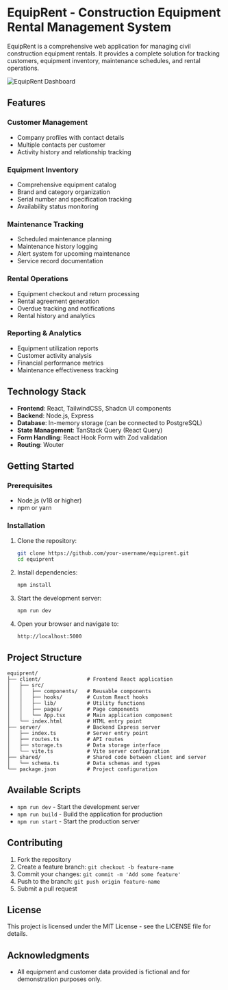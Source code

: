 # EquipRent - Construction Equipment Rental Management System

EquipRent is a comprehensive web application for managing civil construction equipment rentals. It provides a complete solution for tracking customers, equipment inventory, maintenance schedules, and rental operations.

![EquipRent Dashboard](https://github.com/your-repo/equiprent/raw/main/screenshots/dashboard.png)

## Features

### Customer Management
- Company profiles with contact details
- Multiple contacts per customer
- Activity history and relationship tracking

### Equipment Inventory
- Comprehensive equipment catalog
- Brand and category organization
- Serial number and specification tracking
- Availability status monitoring

### Maintenance Tracking
- Scheduled maintenance planning
- Maintenance history logging
- Alert system for upcoming maintenance
- Service record documentation

### Rental Operations
- Equipment checkout and return processing
- Rental agreement generation
- Overdue tracking and notifications
- Rental history and analytics

### Reporting & Analytics
- Equipment utilization reports
- Customer activity analysis
- Financial performance metrics
- Maintenance effectiveness tracking

## Technology Stack

- **Frontend**: React, TailwindCSS, Shadcn UI components
- **Backend**: Node.js, Express
- **Database**: In-memory storage (can be connected to PostgreSQL)
- **State Management**: TanStack Query (React Query)
- **Form Handling**: React Hook Form with Zod validation
- **Routing**: Wouter

## Getting Started

### Prerequisites

- Node.js (v18 or higher)
- npm or yarn

### Installation

1. Clone the repository:
   ```bash
   git clone https://github.com/your-username/equiprent.git
   cd equiprent
   ```

2. Install dependencies:
   ```bash
   npm install
   ```

3. Start the development server:
   ```bash
   npm run dev
   ```

4. Open your browser and navigate to:
   ```
   http://localhost:5000
   ```

## Project Structure

```
equiprent/
├── client/               # Frontend React application
│   ├── src/
│   │   ├── components/   # Reusable components
│   │   ├── hooks/        # Custom React hooks
│   │   ├── lib/          # Utility functions
│   │   ├── pages/        # Page components
│   │   └── App.tsx       # Main application component
│   └── index.html        # HTML entry point
├── server/               # Backend Express server
│   ├── index.ts          # Server entry point
│   ├── routes.ts         # API routes
│   ├── storage.ts        # Data storage interface
│   └── vite.ts           # Vite server configuration
├── shared/               # Shared code between client and server
│   └── schema.ts         # Data schemas and types
└── package.json          # Project configuration
```

## Available Scripts

- `npm run dev` - Start the development server
- `npm run build` - Build the application for production
- `npm run start` - Start the production server

## Contributing

1. Fork the repository
2. Create a feature branch: `git checkout -b feature-name`
3. Commit your changes: `git commit -m 'Add some feature'`
4. Push to the branch: `git push origin feature-name`
5. Submit a pull request

## License

This project is licensed under the MIT License - see the LICENSE file for details.

## Acknowledgments

- All equipment and customer data provided is fictional and for demonstration purposes only.